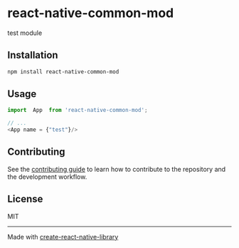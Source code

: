 # react-native-common-mod

test module

## Installation

```sh
npm install react-native-common-mod
```

## Usage

```js
import  App  from 'react-native-common-mod';

// ...
<App name = {"test"}/>
```

## Contributing

See the [contributing guide](CONTRIBUTING.md) to learn how to contribute to the repository and the development workflow.

## License

MIT

---

Made with [create-react-native-library](https://github.com/callstack/react-native-builder-bob)
